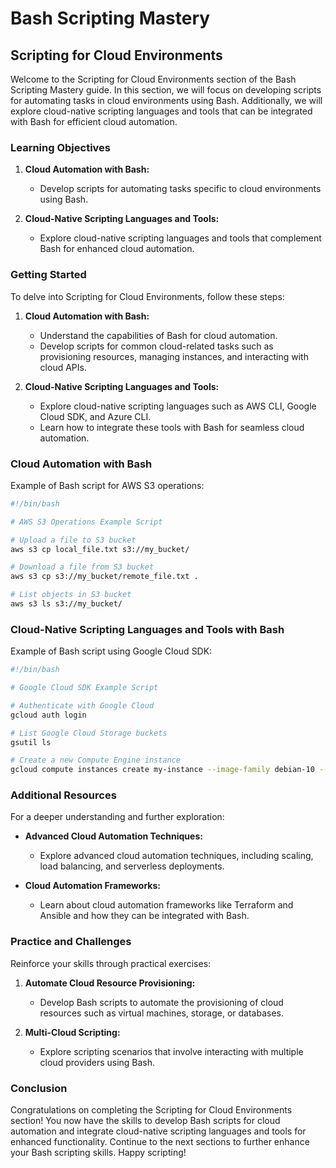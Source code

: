 # Bash Scripting Mastery

## Scripting for Cloud Environments

Welcome to the Scripting for Cloud Environments section of the Bash Scripting Mastery guide. In this section, we will focus on developing scripts for automating tasks in cloud environments using Bash. Additionally, we will explore cloud-native scripting languages and tools that can be integrated with Bash for efficient cloud automation.

### Learning Objectives

1. **Cloud Automation with Bash:**
    - Develop scripts for automating tasks specific to cloud environments using Bash.

2. **Cloud-Native Scripting Languages and Tools:**
    - Explore cloud-native scripting languages and tools that complement Bash for enhanced cloud automation.

### Getting Started

To delve into Scripting for Cloud Environments, follow these steps:

1. **Cloud Automation with Bash:**
    - Understand the capabilities of Bash for cloud automation.
    - Develop scripts for common cloud-related tasks such as provisioning resources, managing instances, and interacting with cloud APIs.

2. **Cloud-Native Scripting Languages and Tools:**
    - Explore cloud-native scripting languages such as AWS CLI, Google Cloud SDK, and Azure CLI.
    - Learn how to integrate these tools with Bash for seamless cloud automation.

### Cloud Automation with Bash

Example of Bash script for AWS S3 operations:

```bash
#!/bin/bash

# AWS S3 Operations Example Script

# Upload a file to S3 bucket
aws s3 cp local_file.txt s3://my_bucket/

# Download a file from S3 bucket
aws s3 cp s3://my_bucket/remote_file.txt .

# List objects in S3 bucket
aws s3 ls s3://my_bucket/
```

### Cloud-Native Scripting Languages and Tools with Bash

Example of Bash script using Google Cloud SDK:

```bash
#!/bin/bash

# Google Cloud SDK Example Script

# Authenticate with Google Cloud
gcloud auth login

# List Google Cloud Storage buckets
gsutil ls

# Create a new Compute Engine instance
gcloud compute instances create my-instance --image-family debian-10 --image-project debian-cloud
```

### Additional Resources

For a deeper understanding and further exploration:

- **Advanced Cloud Automation Techniques:**
    - Explore advanced cloud automation techniques, including scaling, load balancing, and serverless deployments.

- **Cloud Automation Frameworks:**
    - Learn about cloud automation frameworks like Terraform and Ansible and how they can be integrated with Bash.

### Practice and Challenges

Reinforce your skills through practical exercises:

1. **Automate Cloud Resource Provisioning:**
    - Develop Bash scripts to automate the provisioning of cloud resources such as virtual machines, storage, or databases.

2. **Multi-Cloud Scripting:**
    - Explore scripting scenarios that involve interacting with multiple cloud providers using Bash.

### Conclusion

Congratulations on completing the Scripting for Cloud Environments section! You now have the skills to develop Bash scripts for cloud automation and integrate cloud-native scripting languages and tools for enhanced functionality. Continue to the next sections to further enhance your Bash scripting skills. Happy scripting!
